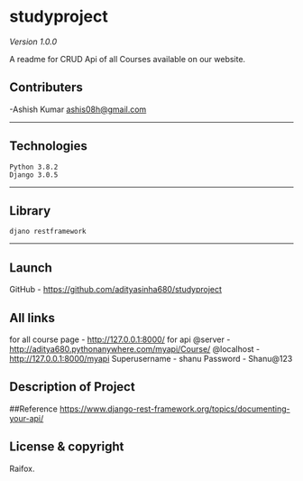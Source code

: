 # studyproject
*Version 1.0.0*

A readme for CRUD Api of all Courses available on our website.

## Contributers 

-Ashish Kumar <ashis08h@gmail.com> 

---

## Technologies

	Python 3.8.2
	Django 3.0.5
	
---
## Library

	djano restframework
  
---
## Launch

 GitHub - https://github.com/adityasinha680/studyproject
 
## All links

for all course page - http://127.0.0.1:8000/
for api @server - http://aditya680.pythonanywhere.com/myapi/Course/ 
@localhost -http://127.0.0.1:8000/myapi
Superusername - shanu
Password - Shanu@123

 
## Description of Project




##Reference 
https://www.django-rest-framework.org/topics/documenting-your-api/

## License & copyright

Raifox.
